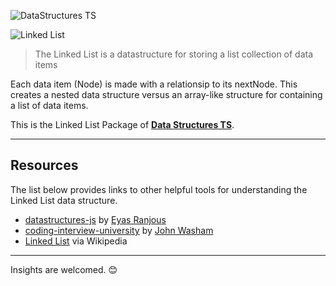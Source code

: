 ![DataStructures TS](https://jeffry.in/assets/datastructures-ts/datastructures-ts.svg)

<img alt="Linked List" style="max-height:89px;max-width: 100%;" src="https://jeffry.in/assets/datastructures-ts/linked-list.svg" />

> The Linked List is a datastructure for storing a list collection of data items

Each data item (Node) is made with a relationsip to its nextNode.
This creates a nested data structure versus an array-like structure for containing a list of data items.

This is the Linked List Package of [**Data Structures TS**](https://github.com/yowainwright/datastructures-ts).

----

## Resources

The list below provides links to other helpful tools for understanding the Linked List data structure.

- [datastructures-js](https://github.com/datastructures-js/linked-list) by [Eyas Ranjous](https://github.com/eyas-ranjous)
- [coding-interview-university](https://github.com/jwasham/coding-interview-university#linked-lists) by [John Washam](https://github.com/jwasham)
- [Linked List](https://en.wikipedia.org/wiki/Linked_list) via Wikipedia

----

Insights are welcomed. 😊
